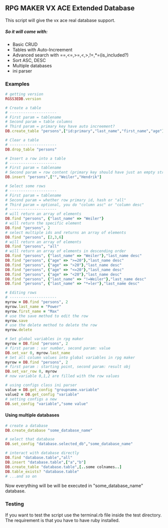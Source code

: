 ## RPG MAKER VX ACE Extended Database

This script will give the vx ace real database support.

##### So it will come with:
* Basic CRUD
* Tables with Auto-Increement
* Advanced search with ==,<=,>=,<,>,!=,*=(is_included?)
* Sort ASC, DESC
* Multiple databases
* ini parser

### Examples

```ruby
# getting version
RGSS3EDB.version

# Create a table
# ---------------------
# First param = tablename
# Second param = table columns
# Third param = primary key have auto increement?
DB.create_table "persons",["id:primary","last_name","first_name","age"],true

# Clear a table
# ---------------------
DB.drop_table "persons"

# Insert a row into a table
# ---------------------
# First param = tablename
# Second param = row content (primary key should have just an empty string)
DB.insert "persons",["","Weiler","Hendrik"]

# Select some rows
# ---------------------
# First param = tablename
# Second param = whether row primary id, hash or "all"
# Third param = optional, you do "column asc" or "column desc" 
# ---------------------
# will return an array of elements
DB.find "persons", {"last_name" => "Weiler"}
# will return the specific element
DB.find "persons", 2
# select multiple ids and returns an array of elements
DB.find "persons", [2,3,6]
# will return an array of elements
DB.find "persons", "all"
# will return an array of elements in descending order
DB.find "persons", {"last_name" => "Weiler"},"last_name desc"
DB.find "persons", {"age" => ">=20"},"last_name desc"
DB.find "persons", {"age" => ">20"},"last_name desc"
DB.find "persons", {"age" => "<=20"},"last_name desc"
DB.find "persons", {"age" => "<20"},"last_name desc"
DB.find "persons", {"last_name" => "!=Weiler"},"last_name desc"
DB.find "persons", {"last_name" => "*=ler"},"last_name desc"

# Editing rows
# ---------------------
myrow = DB.find "persons", 2
myrow.last_name = "Power"
myrow.first_name = "Max"
# use the save method to edit the row
myrow.save
# use the delete method to delete the row
myrow.delete

# Set global variables in rpg maker
myrow = DB.find "persons", 2
# first param : var number, second param: value
DB.set_var 0, myrow.last_name
# Set all column values into global variables in rpg maker
myrow = DB.find "persons", 2
# first param : starting point, second param: result obj
DB.set_var_row 0, myrow
# now variable 0,1,2 are filled with the row values

# using configs class ini parser 
value = DB.get_config "groupname.variable"
value2 = DB.get_config "variable"
# setting configs a new
DB.set_config "variable","some value"
```

#### Using multiple databases
```ruby
# create a database
DB.create_database "some_database_name"

# select that database
DB.set_config "database.selected_db","some_database_name"

# interact with database directly
DB.find "database.table","all"
DB.insert "database.table",["a","b"]
DB.create_table "database.table",[..some colnames..]
DB.table_exists? "database.table"
# ...and so on
```

Now everything will be will be executed in "some_database_name" database.

### Testing

If you want to test the script use the terminal.rb file inside the test directory.
The requirement is that you have to have ruby installed.